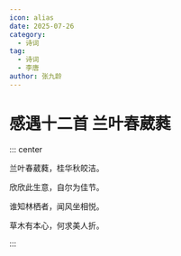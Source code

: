```yaml
---
icon: alias
date: 2025-07-26
category:
  - 诗词
tag:
  - 诗词
  - 李唐
author: 张九龄
---
```


# 感遇十二首 兰叶春葳蕤

<!-- more -->



::: center

兰叶春葳蕤，桂华秋皎洁。

欣欣此生意，自尔为佳节。

谁知林栖者，闻风坐相悦。

草木有本心，何求美人折。

:::
